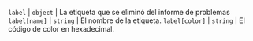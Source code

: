 `label` | `object` | La etiqueta que se eliminó del informe de problemas `label[name]` | `string` | El nombre de la etiqueta. `label[color]` | `string` | El código de color en hexadecimal. 